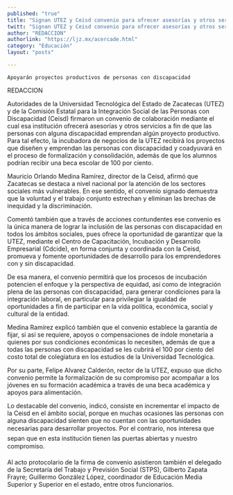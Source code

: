 ```yaml
---
published: "true"
title: "Signan UTEZ y Ceisd convenio para ofrecer asesorías y otros servicios"
twitt: "Signan UTEZ y Ceisd convenio para ofrecer asesorías y otros servicios"
author: "REDACCION"
authorlink: "https://ljz.mx/acercade.html"
category: "Educación"
layout: "posts"

---
```



  
    Apoyarán proyectos productivos de personas con discapacidad 
  



  REDACCION



  Autoridades de la Universidad Tecnológica del Estado de Zacatecas (UTEZ) y de la Comisión Estatal para la Integración Social de las Personas con Discapacidad (Ceisd) firmaron un convenio de colaboración mediante el cual esa institución ofrecerá asesorías y otros servicios a fin de que las personas con alguna discapacidad emprendan algún proyecto productivo. Para tal efecto, la incubadora de negocios de la UTEZ recibirá los proyectos que diseñen y emprendan las personas con discapacidad y coadyuvará en el proceso de formalización y consolidación, además de que los alumnos podrían recibir una beca escolar de 100 por ciento.



  Mauricio Orlando Medina Ramírez, director de la Ceisd, afirmó que Zacatecas se destaca a nivel nacional por la atención de los sectores sociales más vulnerables. En ese sentido, el convenio signado demuestra que la voluntad y el trabajo conjunto estrechan y eliminan las brechas de inequidad y la discriminación.



  Comentó también que a través de acciones contundentes ese convenio es la única manera de lograr la inclusión de las personas con discapacidad en todos los ámbitos sociales, pues ofrece la oportunidad de garantizar que la UTEZ, mediante el Centro de Capacitación, Incubación y Desarrollo Empresarial (Cdcide), en forma conjunta y coordinada con la Ceisd, promueva y fomente oportunidades de desarrollo para los emprendedores con y sin discapacidad.



  De esa manera, el convenio permitirá que los procesos de incubación potencien el enfoque y la perspectiva de equidad, así como de integración plena de las personas con discapacidad, para generar condiciones para la integración laboral, en particular para privilegiar la igualdad de oportunidades a fin de participar en la vida política, económica, social y cultural de la entidad.



  Medina Ramírez explicó también que el convenio establece la garantía de fijar, si así se requiere, apoyos o compensaciones de índole monetaria a quienes por sus condiciones económicas lo necesiten, además de que a todas las personas con discapacidad se les cubrirá el 100 por ciento del costo total de colegiatura en los estudios de la Universidad Tecnológica.



  Por su parte, Felipe Alvarez Calderón, rector de la UTEZ, expuso que dicho convenio permite la formalización de su compromiso por acompañar a los jóvenes en su formación académica a través de una beca académica y apoyos para alimentación.



  Lo destacable del convenio, indicó, consiste en incrementar el impacto de la Ceisd en el ámbito social, porque en muchas ocasiones las personas con alguna discapacidad sienten que no cuentan con las oportunidades necesarias para desarrollar proyectos. Por el contrario, nos interesa que sepan que en esta institución tienen las puertas abiertas y nuestro compromiso.



  Al acto protocolario de la firma de convenio asistieron también el delegado de la Secretaría del Trabajo y Previsión Social (STPS), Gilberto Zapata Frayre; Guillermo González López, coordinador de Educación Media Superior y Superior en el estado, entre otros funcionarios.

